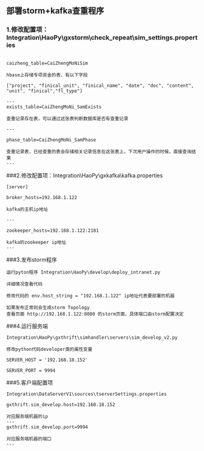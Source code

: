 ## 部署storm+kafka查重程序

### 1.修改配置项：Integration\HaoPy\gxstorm\check_repeat\sim_settings.properties


```[hbase_table]

caizheng_table=CaiZhengMoNiSim

hbase上存储专项资金的表，有以下字段

["project", "finical_unit", "finical_name", "date", "doc", "content", "unit", "finical","fl_type"]

---
exists_table=CaiZhengMoNi_SamExists

查重记录存在表，可以通过这张表判断数据库是否有查重记录

---

phase_table=CaiZhengMoNi_SamPhase

查重记录表，已经查重的表会存储相关记录信息在这张表上，下次用户操作的时候，直接查询结果
---
```

###2.修改配置项：Integration\HaoPy\gxkafka\kafka.properties
```
[server]

broker_hosts=192.168.1.122

kafka的主机ip地址

---

zookeeper_hosts=192.168.1.122:2181

kafka的zookeeper ip地址
---
```


###3.发布storm程序
```
运行pyton程序 Integration\HaoPy\develop\deploy_intranet.py

详细情况查看代码

修改代码的 env.host_string = "192.168.1.122" ip地址代表要部署的机器

如果发布正常则会生成storm Topology
查看页面 http://192.168.1.122:8080 的storm页面，具体端口由storm配置决定

```

###4.运行服务端
```
Integration\HaoPy\gxthrift\simhandler\servers\sim_develop_v2.py

修改python代码developer类的属性变量

SERVER_HOST = '192.168.18.152'

SERVER_PORT = 9994

```

###5.客户端配置项
```
Integration\DataServerV1\sources\tserverSettings.properties

gxthrift.sim_develop.host=192.168.18.152

对应服务端机器的ip
---
gxthrift.sim_develop.port=9994

对应服务端机器的端口
---

```